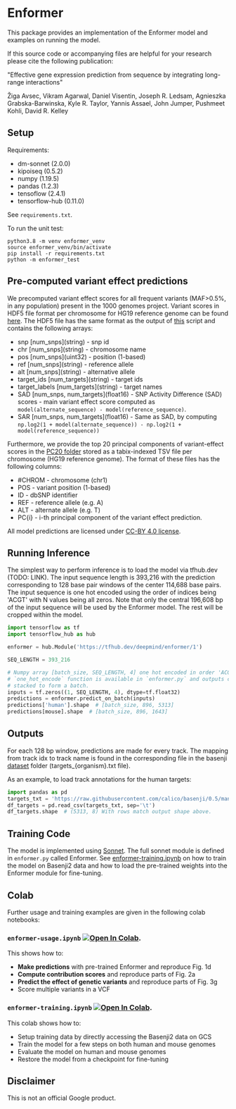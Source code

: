 # Enformer

This package provides an implementation of the Enformer model and examples on
running the model.

If this source code or accompanying files are helpful for your research please
cite the following publication:

"Effective gene expression prediction from sequence by integrating long-range
interactions"

Žiga Avsec, Vikram Agarwal, Daniel Visentin, Joseph R. Ledsam,
Agnieszka Grabska-Barwinska, Kyle R. Taylor, Yannis Assael, John Jumper,
Pushmeet Kohli, David R. Kelley

## Setup

Requirements:

*   dm-sonnet (2.0.0)
*   kipoiseq (0.5.2)
*   numpy (1.19.5)
*   pandas (1.2.3)
*   tensoflow (2.4.1)
*   tensorflow-hub (0.11.0)

See `requirements.txt`.

To run the unit test:

```shell
python3.8 -m venv enformer_venv
source enformer_venv/bin/activate
pip install -r requirements.txt
python -m enformer_test
```

## Pre-computed variant effect predictions

We precomputed variant effect scores for all frequent variants (MAF>0.5%, in any
population) present in the 1000 genomes project. Variant scores in HDF5 file
format per chromosome for HG19 reference genome can be found
[here](https://console.cloud.google.com/storage/browser/dm-enformer/variant-scores/1000-genomes/enformer).
The HDF5 file has the same format as the output of
[this](https://github.com/calico/basenji/blob/738321c85f8925ae6ac318a6cd4901a42ea6bc3f/bin/basenji_sad.py#L264)
script and contains the following arrays:

*   snp \[num_snps](string) - snp id
*   chr \[num_snps](string) - chromosome name
*   pos \[num_snps](uint32) - position (1-based)
*   ref \[num_snps](string) - reference allele
*   alt \[num_snps](string) - alternative allele
*   target_ids \[num_targets](string) - target ids
*   target_labels \[num_targets](string) - target names
*   SAD \[num_snps, num_targets](float16) - SNP Activity Difference (SAD)
    scores - main variant effect score computed as `model(alternate_sequence) -
    model(reference_sequence)`.
*   SAR \[num_snps, num_targets](float16) - Same as SAD, by computing
    `np.log2(1 + model(alternate_sequence)) - np.log2(1 +
    model(reference_sequence))`

Furthermore, we provide the top 20 principal components of variant-effect scores
in the [PC20 folder](https://console.cloud.google.com/storage/browser/dm-enformer/variant-scores/1000-genomes/enformer/PC20)
stored as a tabix-indexed TSV file per chromosome (HG19 reference
genome). The format of these files has the following columns:

*   #CHROM - chromosome (chr1)
*   POS - variant position (1-based)
*   ID - dbSNP identifier
*   REF - reference allele (e.g. A)
*   ALT - alternate allele (e.g. T)
*   PC{i} - i-th principal component of the variant effect prediction.

All model predictions are licensed under
[CC-BY 4.0 license](https://creativecommons.org/licenses/by/4.0/).

## Running Inference

The simplest way to perform inference is to load the model via tfhub.dev (TODO:
LINK). The input sequence length is 393,216 with the prediction corresponding to
128 base pair windows of the center 114,688 base pairs. The input sequence is
one hot encoded using the order of indices being 'ACGT' with N values being all
zeros. Note that only the central 196,608 bp of the input sequence will be used
by the Enformer model. The rest will be cropped within the model.

```python
import tensorflow as tf
import tensorflow_hub as hub

enformer = hub.Module('https://tfhub.dev/deepmind/enformer/1')

SEQ_LENGTH = 393_216

# Numpy array [batch_size, SEQ_LENGTH, 4] one hot encoded in order 'ACGT'. The
# `one_hot_encode` function is available in `enformer.py` and outputs can be
# stacked to form a batch.
inputs = tf.zeros((1, SEQ_LENGTH, 4), dtype=tf.float32)
predictions = enformer.predict_on_batch(inputs)
predictions['human'].shape  # [batch_size, 896, 5313]
predictions[mouse].shape  # [batch_size, 896, 1643]
```

## Outputs

For each 128 bp window, predictions are made for every track. The mapping from
track idx to track name is found in the corresponding file in the basenji
[dataset](https://github.com/calico/basenji/tree/master/manuscripts/cross2020)
folder (targets_{organism}.txt file).

As an example, to load track annotations for the human targets:

```python
import pandas as pd
targets_txt = 'https://raw.githubusercontent.com/calico/basenji/0.5/manuscripts/cross2020/targets_human.txt'
df_targets = pd.read_csv(targets_txt, sep='\t')
df_targets.shape  # (5313, 8) With rows match output shape above.
```

## Training Code

The model is implemented using [Sonnet](https://github.com/deepmind/sonnet). The
full sonnet module is defined in `enformer.py` called Enformer. See
[enformer-training.ipynb](https://colab.research.google.com/github/deepmind/deepmind_research/blob/master/enformer/enformer-training.ipynb)
on how to train the model on Basenji2 data and how to load the pre-trained
weights into the Enformer module for fine-tuning.

## Colab

Further usage and training examples are given in the following colab notebooks:

### `enformer-usage.ipynb` [![Open In Colab](https://colab.research.google.com/assets/colab-badge.svg)](https://colab.research.google.com/github/deepmind/deepmind_research/blob/master/enformer/enformer-usage.ipynb).

This shows how to:

*   **Make predictions** with pre-trained Enformer and reproduce Fig. 1d
*   **Compute contribution scores** and reproduce parts of Fig. 2a
*   **Predict the effect of genetic variants** and reproduce parts of Fig. 3g
*   Score multiple variants in a VCF

### `enformer-training.ipynb` [![Open In Colab](https://colab.research.google.com/assets/colab-badge.svg)](https://colab.research.google.com/github/deepmind/deepmind_research/blob/master/enformer/enformer-training.ipynb).

This colab shows how to:

* Setup training data by directly accessing the Basenji2 data on GCS
* Train the model for a few steps on both human and mouse genomes
* Evaluate the model on human and mouse genomes
* Restore the model from a checkpoint for fine-tuning

## Disclaimer

This is not an official Google product.

